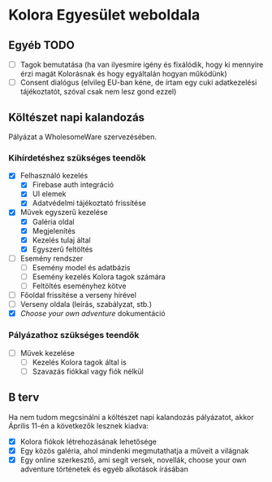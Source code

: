# Kolora Egyesület weboldala

## Egyéb TODO

- [ ] Tagok bemutatása (ha van ilyesmire igény és fixálódik, hogy ki mennyire érzi magát Kolorásnak és hogy egyáltalán hogyan működünk)
- [ ] Consent dialógus (elvileg EU-ban kéne, de írtam egy cuki adatkezelési tájékoztatót, szóval csak nem lesz gond ezzel)

## Költészet napi kalandozás

Pályázat a WholesomeWare szervezésében.

### Kihírdetéshez szükséges teendők

- [x] Felhasználó kezelés
  - [x] Firebase auth integráció
  - [x] UI elemek
  - [x] Adatvédelmi tájékoztató frissítése
- [x] Művek egyszerű kezelése
  - [x] Galéria oldal
  - [x] Megjelenítés
  - [x] Kezelés tulaj által
  - [x] Egyszerű feltöltés
- [ ] Esemény rendszer
  - [ ] Esemény model és adatbázis
  - [ ] Esemény kezelés Kolora tagok számára
  - [ ] Feltöltés eseményhez kötve
- [ ] Főoldal frissítése a verseny hírével
- [ ] Verseny oldala (leírás, szabályzat, stb.)
- [x] *Choose your own adventure* dokumentáció

### Pályázathoz szükséges teendők

- [ ] Művek kezelése
  - [ ] Kezelés Kolora tagok által is
  - [ ] Szavazás fiókkal vagy fiók nélkül

## B terv

Ha nem tudom megcsinálni a költészet napi kalandozás pályázatot, akkor Április 11-én a következők lesznek kiadva:

- [x] Kolora fiókok létrehozásának lehetősége
- [x] Egy közös galéria, ahol mindenki megmutathatja a műveit a világnak
- [x] Egy online szerkesztő, ami segít versek, novellák, choose your own adventure történetek és egyéb alkotások írásában
